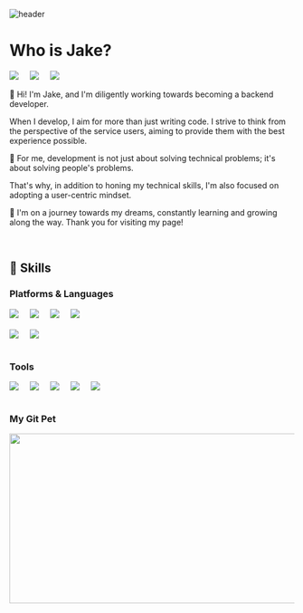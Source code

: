 ![header](https://capsule-render.vercel.app/api?type=waving&color=timeGradient&text=Welcome%20to%20Jake's%20GitHub%20😁&animation=twinkling&fontSize=35&fontAlignY=40&fontAlign=70&height=250)
# Who is Jake?
<div style="display:flex; flex-direction:row;">
  <a href="https://www.linkedin.com/in/uk-jang-7692a223a/" style="margin-right: 20px;">
    <img src="https://img.shields.io/badge/linkedin-0A66C2?style=flat-square&logo=linkedin&logoColor=white"> 
  </a>
  <a href="https://www.instagram.com/ninox._.sun/" style="margin-right: 20px;">
    <img src="https://img.shields.io/badge/Instagram-E4405F?style=flat-square&logo=Instagram&logoColor=white"> 
  </a>
  <a href="mailto:mag0225@stu.jejunu.ac.kr">
    <img src="https://img.shields.io/badge/Gmail-EA4335?style=flat-square&logo=Gmail&logoColor=white"> 
  </a>
</div>

<br>
👋 Hi! I'm Jake, and I'm diligently working towards becoming a backend developer.
<p></p>
When I develop, I aim for more than just writing code. I strive to think from the perspective of the service users, aiming to provide them with the best experience possible. 
<p></p>
<p></p>
🚀 For me, development is not just about solving technical problems; it's about solving people's problems. 
<p></p>
<p></p>
That's why, in addition to honing my technical skills, I'm also focused on adopting a user-centric mindset.
<p></p>
🚣 I'm on a journey towards my dreams, constantly learning and growing along the way.
Thank you for visiting my page!

<be><br>
##  💪 Skills
### Platforms & Languages
<!-- 첫 번째 div -->
<div style="display:flex; flex-direction:row;">
  <img src="https://img.shields.io/badge/spring-6DB33F?style=flat-square&logo=spring&logoColor=white" style="margin-right: 20px;">
  <img src="https://img.shields.io/badge/springboot-6DB33F?style=flat-square&logo=springboot&logoColor=white" style="margin-right: 20px;">
  <img src="https://img.shields.io/badge/fastapi-009688?style=flat-square&logo=fastapi&logoColor=white" style="margin-right: 20px;">
  <img src="https://img.shields.io/badge/android-3DDC84?style=flat-square&logo=android&logoColor=white">
</div>

<!-- 두 번째 div (margin-top 추가) -->
<div style="display:flex; flex-direction:row; margin-top: 20px;">
  <img src="https://img.shields.io/badge/java-007054?style=flat-square&logo=java&logoColor=white" style="margin-right: 20px;">
  <img src="https://img.shields.io/badge/python-3776AB?style=flat-square&logo=python&logoColor=white" style="margin-right: 20px;">
</div>
<br>

### Tools

<!-- 첫 번째 div -->
<div style="display:flex; flex-direction:row;">
  <img src="https://img.shields.io/badge/intellijidea-000000?style=flat-square&logo=intellijidea&logoColor=white" style="margin-right: 20px;">
  <img src="https://img.shields.io/badge/mysql-4479A1?style=flat-square&logo=mysql&logoColor=white" style="margin-right: 20px;">
  <img src="https://img.shields.io/badge/git-F05032?style=flat-square&logo=git&logoColor=white" style="margin-right: 20px;">
  <img src="https://img.shields.io/badge/firebase-FFCA28?style=flat-square&logo=firebase&logoColor=white" style="margin-right: 20px;">
  <img src="https://img.shields.io/badge/androidstudio-3DDC84?style=flat-square&logo=androidstudio&logoColor=white">
</div>
<br>

### My Git Pet
<a href="https://github.com/devxb/gitanimals">
<img
  src="https://render.gitanimals.org/farms/Uk-jake"
  width="600"
  height="300"
/>
</a>


